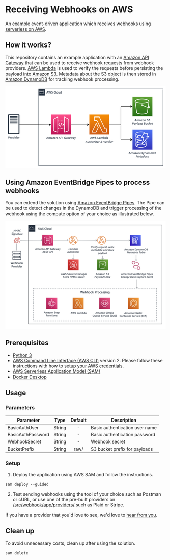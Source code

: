 # Receiving Webhooks on AWS

An example event-driven application which receives webhooks using [serverless on AWS](https://aws.amazon.com/serverless/).

## How it works?

This repository contains an example application with an [Amazon API Gateway](https://aws.amazon.com/api-gateway/) that can be used to receive webhook requests from webhook providers. [AWS Lambda](https://aws.amazon.com/lambda/) is used to verify the requests before persisting the payload into [Amazon S3](https://aws.amazon.com/s3/). Metadata about the S3 object is then stored in [Amazon DynamoDB](https://aws.amazon.com/dynamodb/) for tracking webhook processing. 

![Reference Architecture](images/architecture.png)

## Using Amazon EventBridge Pipes to process webhooks

You can extend the solution using [Amazon EventBridge Pipes](https://docs.aws.amazon.com/eventbridge/latest/userguide/eb-pipes.html). The Pipe can be used to detect changes in the DynamoDB and trigger processing of the webhook using the compute option of your choice as illustrated below.

![Reference Architecture](images/architecture-receive-webhooks.png)

## Prerequisites

- [Python 3](https://www.python.org/downloads/)
- [AWS Command Line Interface (AWS CLI)](https://docs.aws.amazon.com/cli/latest/userguide/install-cliv2.html) version 2. Please follow these instructions with how to [setup your AWS credentials](https://docs.aws.amazon.com/serverless-application-model/latest/developerguide/serverless-getting-started-set-up-credentials.html).
- [AWS Serverless Application Model (SAM)](https://docs.aws.amazon.com/serverless-application-model/latest/developerguide/serverless-getting-started.html)
- [Docker Desktop](https://www.docker.com/products/docker-desktop)

## Usage

### Parameters

| Parameter            |  Type  |  Default  | Description                       |
| -------------------- | :----: | :-------: | --------------------------------- |
| BasicAuthUser        | String | -         | Basic authentication user name    |
| BasicAuthPassword    | String | -         | Basic authentication password     |
| WebhookSecret        | String | -         | Webhook secret                    |
| BucketPrefix         | String | raw/      | S3 bucket prefix for payloads     |

### Setup

1. Deploy the application using AWS SAM and follow the instructions.

```
sam deploy --guided
```

2. Test sending webhooks using the tool of your choice such as Postman or cURL, or use one of the pre-built providers on [/src/webhook/app/providers/](/src/webhook/app/providers/) such as Plaid or Stripe.

If you have a provider that you'd love to see, we'd love to [hear from you](https://github.com/aws-samples/webhooks/issues/new).

## Clean up

To avoid unnecessary costs, clean up after using the solution.

```
sam delete
```

